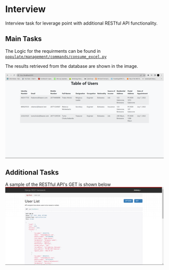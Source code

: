# Interview
Interview task for leverage point with additional RESTful API functionality.

## Main Tasks
The Logic for the requirments can be found in [`populate/management/commands/consume_excel.py`](populate/management/commands/consume_excel.py)

The results retrieved from the database are shown in the image.

![Results retreived from database](populate/static/data_from_db.png)

## Additional Tasks
A sample of the RESTful API's GET is shown below 
![The database data serialized into JSON](populate/static/sample_json.png)
